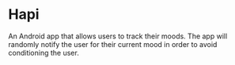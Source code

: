 # Hapi
An Android app that allows users to track their moods. The app will randomly notify the user for their current mood in order to avoid conditioning the user.
